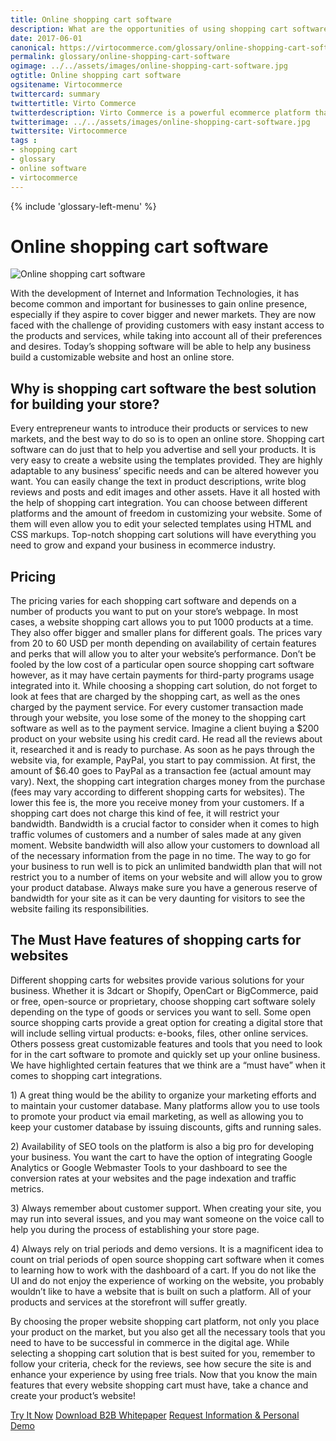```yaml
--- 
title: Online shopping cart software
description: What are the opportunities of using shopping cart software? Learn more in our article.
date: 2017-06-01 
canonical: https://virtocommerce.com/glossary/online-shopping-cart-software
permalink: glossary/online-shopping-cart-software
ogimage: ../../assets/images/online-shopping-cart-software.jpg
ogtitle: Online shopping cart software
ogsitename: Virtocommerce
twittercard: summary
twittertitle: Virto Commerce
twitterdescription: Virto Commerce is a powerful ecommerce platform that includes everything you need to create an online store and sell online. Try it free with Free Community License
twitterimage: ../../assets/images/online-shopping-cart-software.jpg
twittersite: Virtocommerce
tags : 
- shopping cart
- glossary
- online software
- virtocommerce 
---
```

<div class="business-features clearfix __responsive">
    {% include 'glossary-left-menu' %}    
    <div class="business-cnt">
        <div class="head __cart">
            <h1 class="title">Online shopping cart software</h1>
        </div>
        <img alt="Online shopping cart software" src="assets/images/online-shopping-cart-software.jpg" />
        <div class="text">
         <p>With the development of Internet and Information Technologies, it has become common and important for businesses to gain online presence, especially if they aspire to cover bigger and newer markets. They are now faced with the challenge of providing customers with easy instant access to the products and services, while taking into account all of their preferences and desires. Today’s shopping software will be able to help any business build a customizable website and host an online store.</p> 
        </div>
        <h2>Why is shopping cart software the best solution for building your store?</h2>
        <div class="text">
        <p>Every entrepreneur wants to introduce their products or services to new markets, and the best way to do so is to open an online store. Shopping cart software can do just that to help you advertise and sell your products. It is very easy to create a website using the templates provided. They are highly adaptable to any business’ specific needs and can be altered however you want. You can easily change the text in product descriptions, write blog reviews and posts and edit images and other assets. Have it all hosted with the help of shopping cart integration. You can choose between different platforms and the amount of freedom in customizing your website. Some of them will even allow you to edit your selected templates using HTML and CSS markups. Top-notch shopping cart solutions will have everything you need to grow and expand your business in ecommerce industry.</p>  
        </div>
        <h2>Pricing</h2>
        <div class="text">
        <p>The pricing varies for each shopping cart software and depends on a number of products you want to put on your store’s webpage. In most cases, a website shopping cart allows you to put 1000 products at a time. They also offer bigger and smaller plans for different goals. The prices vary from 20 to 60 USD per month depending on availability of certain features and perks that will allow you to alter your website’s performance. Don’t be fooled by the low cost of a particular open source shopping cart software however, as it may have certain payments for third-party programs usage integrated into it. While choosing a shopping cart solution, do not forget to look at fees that are charged by the shopping cart, as well as the ones charged by the payment service. For every customer transaction made through your website, you lose some of the money to the shopping cart software as well as to the payment service. Imagine a client buying a $200 product on your website using his credit card. He read all the reviews about it, researched it and is ready to purchase. As soon as he pays through the website via, for example, PayPal, you start to pay commission. At first, the amount of $6.40 goes to PayPal as a transaction fee (actual amount may vary). Next, the shopping cart integration charges money from the purchase (fees may vary according to different shopping carts for websites). The lower this fee is, the more you receive money from your customers. If a shopping cart does not charge this kind of fee, it will restrict your bandwidth. Bandwidth is a crucial factor to consider when it comes to high traffic volumes of customers and a number of sales made at any given moment. Website bandwidth will also allow your customers to download all of the necessary information from the page in no time. The way to go for your business to run well is to pick an unlimited bandwidth plan that will not restrict you to a number of items on your website and will allow you to grow your product database. Always make sure you have a generous reserve of bandwidth for your site as it can be very daunting for visitors to see the website failing its responsibilities.</p>
        </div>
        <h2>The Must Have features of shopping carts for websites</h2>
        <div class="text">
        <p>Different shopping carts for websites provide various solutions for your business. Whether it is 3dcart or Shopify, OpenCart or BigCommerce, paid or free, open-source or proprietary, choose shopping cart software solely depending on the type of goods or services you want to sell. Some open source shopping carts provide a great option for creating a digital store that will include selling virtual products: e-books, files, other online services. Others possess great customizable features and tools that you need to look for in the cart software to promote and quickly set up your online business. We have highlighted certain features that we think are a “must have” when it comes to shopping cart integrations.</p>
        <div class="text">
<p>1)    A great thing would be the ability to organize your marketing efforts and to maintain your customer database. Many platforms allow you to use tools to promote your product via email marketing, as well as allowing you to keep your customer database by issuing discounts, gifts and running sales.</p>
        <p class="text">
<p>2)    Availability of SEO tools on the platform is also a big pro for developing your business. You want the cart to have the option of integrating Google Analytics or Google Webmaster Tools to your dashboard to see the conversion rates at your websites and the page indexation and traffic metrics.</p>
        <p class="text">
<p>3)    Always remember about customer support. When creating your site, you may run into several issues, and you may want someone on the voice call to help you during the process of establishing your store page.</p>
        <p class="text">
<p>4)    Always rely on trial periods and demo versions. It is a magnificent idea to count on trial periods of open source shopping cart software when it comes to learning how to work with the dashboard of a cart. If you do not like the UI and do not enjoy the experience of working on the website, you probably wouldn’t like to have a website that is built on such a platform. All of your products and services at the storefront will suffer greatly.</p>
        <p class="text">
<p>By choosing the proper website shopping cart platform, not only you place your product on the market, but you also get all the necessary tools that you need to have to be successful in commerce in the digital age. While selecting a shopping cart solution that is best suited for you, remember to follow your criteria, check for the reviews, see how secure the site is and enhance your experience by using free trials. Now that you know the main features that every website shopping cart must have, take a chance and create your product’s website!</p>
        <div class="buttons">
			<a class="button fill" href="/try-now">Try It Now</a>
            <a class="button fill" href="/download-b2b-whitepaper">Download B2B Whitepaper</a>
			<a class="button fill" href="/contact-us">Request Information & Personal Demo</a>
		</div>
    </div>
</div>
